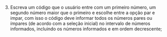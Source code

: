 3. Escreva um código que o usuário entre com um primeiro número, um segundo número maior que o primeiro e escolhe entre a opção par e impar, com isso o código deve informar todos os números pares ou ímpares (de acordo com a seleção inicial) no intervalo de números informados, incluindo os números informados e em ordem decrescente;
